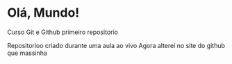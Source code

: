 # Olá, Mundo!
 Curso Git e Github primeiro repositorio

 Repositorioo criado durante uma aula ao vivo
 Agora alterei no site do github que massinha 

